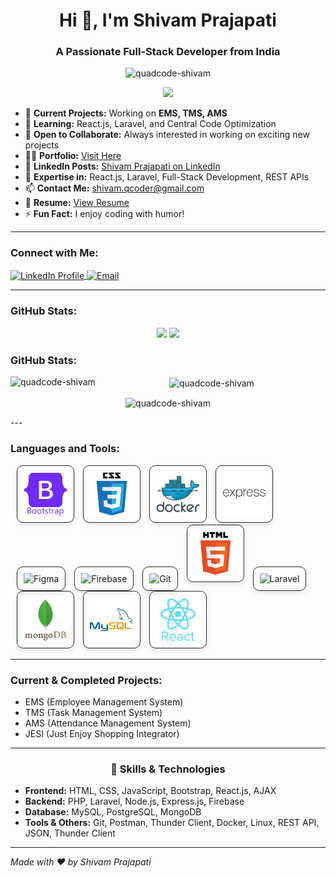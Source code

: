 <h1 align="center">Hi 👋, I'm Shivam Prajapati</h1>
<h3 align="center">A Passionate Full-Stack Developer from India</h3>

<p align="center">
  <img src="https://komarev.com/ghpvc/?username=quadcode-shivam&label=Profile%20views&color=0e75b6&style=flat" alt="quadcode-shivam" />
</p>
<p align="center">
    <!-- Make sure the image URL is correct and accessible -->
    <img src="https://raw.githubusercontent.com/quadcode-shivam/portfolio-1/refs/heads/main/images/image.png" style="height: 550px;">
</p>


- 🔭 **Current Projects:** Working on **EMS, TMS, AMS**
- 🌱 **Learning:** React.js, Laravel, and Central Code Optimization
- 👯 **Open to Collaborate:** Always interested in working on exciting new projects
- 👨‍💻 **Portfolio:** [Visit Here](https://personalportfolio-5tub.onrender.com/home)
- 📝 **LinkedIn Posts:** [Shivam Prajapati on LinkedIn](https://www.linkedin.com/in/shivam-prajapati-4b125021b/)
- 💬 **Expertise in:** React.js, Laravel, Full-Stack Development, REST APIs
- 📫 **Contact Me:** [shivam.qcoder@gmail.com](mailto:shivam.qcoder@gmail.com)
- 📄 **Resume:** [View Resume](https://drive.google.com/file/d/1i-R3awcDwjth_YutYc55osKnF-Rgq1ed/view)
- ⚡ **Fun Fact:** I enjoy coding with humor!

---

<h3 align="left">Connect with Me:</h3>
<p align="left">
  <a href="https://linkedin.com/in/shivam-prajapati-4b125021b" target="_blank">
    <img align="center" src="https://raw.githubusercontent.com/rahuldkjain/github-profile-readme-generator/master/src/images/icons/Social/linked-in-alt.svg" alt="LinkedIn Profile" height="30" width="40" />
  </a>
  <a href="mailto:shivam.qcoder@gmail.com" target="_blank">
    <img align="center" src="https://cdn.pixabay.com/photo/2016/06/13/17/30/mail-1454731_1280.png" alt="Email" height="40" width="40" />
  </a>
</p>

---


<h3 align="left">GitHub Stats:</h3>
<p align="center">
  <img height="180em" src="https://github-readme-stats.vercel.app/api?username=quadcode-shivam&show_icons=true&hide_border=true&count_private=true&include_all_commits=true&line_height=40&theme=radical" />
  <img height="180em" src="https://github-readme-streak-stats.herokuapp.com/?user=quadcode-shivam&theme=radical" />
</p>

<h3 align="left">GitHub Stats:</h3>
<div align="center">
  <p><img align="left" src="https://github-readme-stats.vercel.app/api/top-langs?username=quadcode-shivam&show_icons=true&locale=en&layout=compact" alt="quadcode-shivam" /></p>
  <p>&nbsp;<img align="center" src="https://github-readme-stats.vercel.app/api?username=quadcode-shivam&show_icons=true&locale=en" alt="quadcode-shivam" /></p>
  <p><img align="center" src="https://github-readme-streak-stats.herokuapp.com/?user=quadcode-shivam&" alt="quadcode-shivam" /></p>
</div>
---

<h3 align="left">Languages and Tools:</h3>
<p align="left">
    <img src="https://raw.githubusercontent.com/devicons/devicon/master/icons/bootstrap/bootstrap-plain-wordmark.svg" alt="Bootstrap" style="height: 70px; margin-left:10px; border: 1px solid #24292f; padding: 10px; border-radius: 10px; box-shadow: 0 4px 8px rgba(0, 0, 0, 0.1);">
    <img src="https://raw.githubusercontent.com/devicons/devicon/master/icons/css3/css3-original-wordmark.svg" alt="CSS3" style="height: 70px; margin-left:10px; border: 1px solid #24292f; padding: 10px; border-radius: 10px; box-shadow: 0 4px 8px rgba(0, 0, 0, 0.1);">
    <img src="https://raw.githubusercontent.com/devicons/devicon/master/icons/docker/docker-original-wordmark.svg" alt="Docker" style="height: 70px; margin-left:10px; border: 1px solid #24292f; padding: 10px; border-radius: 10px; box-shadow: 0 4px 8px rgba(0, 0, 0, 0.1);">
    <img src="https://raw.githubusercontent.com/devicons/devicon/master/icons/express/express-original-wordmark.svg" alt="Express.js" style="height: 70px; margin-left:10px; border: 1px solid #24292f; padding: 10px; border-radius: 10px; box-shadow: 0 4px 8px rgba(0, 0, 0, 0.1);">
    <img src="https://www.vectorlogo.zone/logos/figma/figma-icon.svg" alt="Figma" style="height: 70px; margin-left:10px; border: 1px solid #24292f; padding: 10px; border-radius: 10px; box-shadow: 0 4px 8px rgba(0, 0, 0, 0.1);">
    <img src="https://www.vectorlogo.zone/logos/firebase/firebase-icon.svg" alt="Firebase" style="height: 70px; margin-left:10px; border: 1px solid #24292f; padding: 10px; border-radius: 10px; box-shadow: 0 4px 8px rgba(0, 0, 0, 0.1);">
    <img src="https://cdn.freebiesupply.com/logos/large/2x/git-icon-logo-png-transparent.png" alt="Git" style="height: 70px; margin-left:10px; border: 1px solid #24292f; padding: 10px; border-radius: 10px; box-shadow: 0 4px 8px rgba(0, 0, 0, 0.1);">
    <img src="https://raw.githubusercontent.com/devicons/devicon/master/icons/html5/html5-original-wordmark.svg" alt="HTML5" style="height: 70px; margin-left:10px; border: 1px solid #24292f; padding: 10px; border-radius: 10px; box-shadow: 0 4px 8px rgba(0, 0, 0, 0.1);">
    <img src="https://miro.medium.com/v2/resize:fit:720/format:webp/1*CweHpGpUvTbdSCwZEm61cA.jpeg" alt="Laravel" style="height: 70px; margin-left:10px; border: 1px solid #24292f; padding: 10px; border-radius: 10px; box-shadow: 0 4px 8px rgba(0, 0, 0, 0.1);">
    <img src="https://raw.githubusercontent.com/devicons/devicon/master/icons/mongodb/mongodb-original-wordmark.svg" alt="MongoDB" style="height: 70px; margin-left:10px; border: 1px solid #24292f; padding: 10px; border-radius: 10px; box-shadow: 0 4px 8px rgba(0, 0, 0, 0.1);">
    <img src="https://raw.githubusercontent.com/devicons/devicon/master/icons/mysql/mysql-original-wordmark.svg" alt="MySQL" style="height: 70px; margin-left:10px; border: 1px solid #24292f; padding: 10px; border-radius: 10px; box-shadow: 0 4px 8px rgba(0, 0, 0, 0.1);">
    <img src="https://raw.githubusercontent.com/devicons/devicon/master/icons/react/react-original-wordmark.svg" alt="React.js" style="height: 70px; margin-left:10px; border: 1px solid #24292f; padding: 10px; border-radius: 10px; box-shadow: 0 4px 8px rgba(0, 0, 0, 0.1);">
</p>



---

<h3 align="left">Current & Completed Projects:</h3>
<ul>
  <li>EMS (Employee Management System)</li>
  <li>TMS (Task Management System)</li>
  <li>AMS (Attendance Management System)</li>
  <li>JESI (Just Enjoy Shopping Integrator)</li>
</ul>


---

<h3 align="center">🚀 Skills & Technologies</h3>

- **Frontend:** HTML, CSS, JavaScript, Bootstrap, React.js, AJAX
- **Backend:** PHP, Laravel, Node.js, Express.js, Firebase
- **Database:** MySQL, PostgreSQL, MongoDB
- **Tools & Others:** Git, Postman, Thunder Client, Docker, Linux, REST API, JSON, Thunder Client

---

*Made with ❤️ by Shivam Prajapati*
